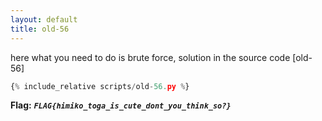 ```yaml
---
layout: default
title: old-56
---
```




here what you need to do is brute force, solution in the source code
[old-56]
```scripts/old-56.py
{% include_relative scripts/old-56.py %}
```


**Flag:** ***`FLAG{himiko_toga_is_cute_dont_you_think_so?}`*** 

